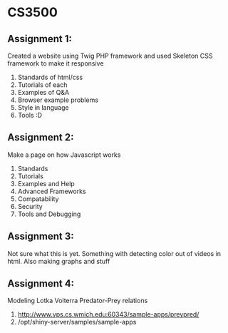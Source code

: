 # CS3500

## Assignment 1:
Created a website using Twig PHP framework and used Skeleton CSS framework to make it responsive 

1. Standards of html/css 
2. Tutorials of each
3. Examples of Q&A 
4. Browser example problems
5. Style in language
6. Tools :D

## Assignment 2:
Make a page on how Javascript works

1. Standards
2. Tutorials
3. Examples and Help
4. Advanced Frameworks
5. Compatability
6. Security
7. Tools and Debugging

## Assignment 3:
Not sure what this is yet. Something with detecting color out of videos in html. Also making graphs and stuff

## Assignment 4:
Modeling Lotka Volterra Predator-Prey relations
1. http://www.vps.cs.wmich.edu:60343/sample-apps/preypred/
2. /opt/shiny-server/samples/sample-apps


